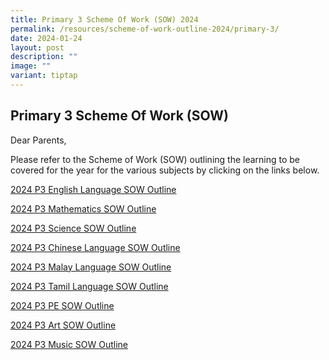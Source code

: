 ```yaml
---
title: Primary 3 Scheme Of Work (SOW) 2024
permalink: /resources/scheme-of-work-outline-2024/primary-3/
date: 2024-01-24
layout: post
description: ""
image: ""
variant: tiptap
---
```

<h2>Primary 3 Scheme Of Work (SOW)</h2>
<p>Dear Parents,</p>
<p>Please refer to the Scheme of Work (SOW) outlining the learning to be
covered for the year for the various subjects by clicking on the links
below.</p>
<p><a href="/files/2024 SOW Outlines/2024_P3_EL_SOW_Outline.pdf" rel="noopener noreferrer nofollow" target="_blank">2024 P3 English Language SOW Outline</a>
</p>
<p><a href="/files/2024 SOW Outlines/2024_P3_Math_SOW_Outline.pdf" rel="noopener noreferrer nofollow" target="_blank">2024 P3 Mathematics SOW Outline</a>
</p>
<p><a href="/files/2024 SOW Outlines/2024_P3_Science_SOW_Outline.pdf" rel="noopener noreferrer nofollow" target="_blank">2024 P3 Science SOW Outline</a>
</p>
<p><a href="/files/2024 SOW Outlines/2024_P3_CL_SOW_Outline.pdf" rel="noopener noreferrer nofollow" target="_blank">2024 P3 Chinese Language SOW Outline</a>
</p>
<p><a href="/files/2024 SOW Outlines/2024_P3_ML_SOW_Outline.pdf" rel="noopener noreferrer nofollow" target="_blank">2024 P3 Malay Language SOW Outline</a>
</p>
<p><a href="/files/2024 SOW Outlines/2024_P3_TL_SOW_Outline.pdf" rel="noopener noreferrer nofollow" target="_blank">2024 P3 Tamil Language SOW Outline</a>
</p>
<p><a href="/files/2024 SOW Outlines/2024_P3_PE_SOW_Outline.pdf" rel="noopener noreferrer nofollow" target="_blank">2024 P3 PE SOW Outline</a>
</p>
<p><a href="/files/2024 SOW Outlines/2024_P3_Art_SOW_Outline.pdf" rel="noopener noreferrer nofollow" target="_blank">2024 P3 Art SOW Outline</a>
</p>
<p><a href="/files/2024 SOW Outlines/2024_P3_Music_SOW_Outline.pdf" rel="noopener noreferrer nofollow" target="_blank">2024 P3 Music SOW Outline</a>
</p>
<p></p>